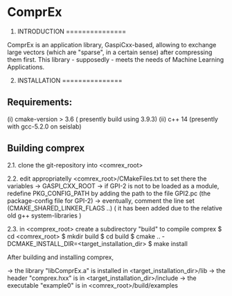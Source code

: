 # ComprEx

1. INTRODUCTION
===============

ComprEx is an application library, GaspiCxx-based, allowing to exchange large vectors (which are "sparse", in a certain sense) after compressing them first.
This library - supposedly - meets the needs of Machine Learning Applications.

2. INSTALLATION
===============

Requirements:
-------------
 (i) cmake-version > 3.6 ( presently build using 3.9.3) 
 (ii) c++ 14 (presently with gcc-5.2.0 on seislab)

Building comprex
----------------
2.1. clone the git-repository into <comrex_root>

2.2. edit appropriatelly <comrex_root>/CMakeFiles.txt to set there the variables
 -> GASPI_CXX_ROOT
 -> if GPI-2 is not to be loaded as a module, redefine PKG_CONFIG_PATH by 
    adding the path to the file GPI2.pc (the package-config file for GPI-2)
 -> eventually, comment the line set (CMAKE_SHARED_LINKER_FLAGS ..)
    ( it has been added due to the relative old g++ system-libraries )

2.3. in <comprex_root> create a subdirectory "build" to compile comprex
  $ cd  <comrex_root>
  $ mkdir build
  $ cd build
  $ cmake .. -DCMAKE_INSTALL_DIR=<target_installation_dir>
  $ make install

After building and installing comprex, 

-> the library "libComprEx.a" is installed in <target_installation_dir>/lib
-> the header "comprex.hxx" is in <target_installation_dir>/include
-> the executable "example0" is in <comrex_root>/build/examples

